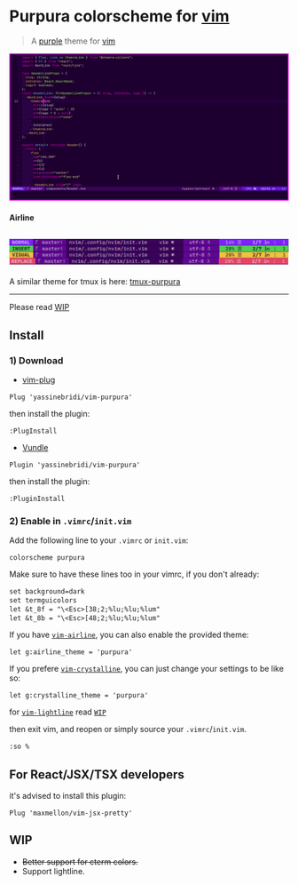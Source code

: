 # Purpura colorscheme for [vim](https://github.com/vim/vim)

> A [purple](https://github.com/yassinebridi/vim-purpura) theme for [vim](https://github.com/vim/vim)

![Screenshot](./screenshot.png)

#### Airline
![Airline](./airline.png)
---

A similar theme for tmux is here: [tmux-purpura](https://github.com/yassinebridi/tmux-purpura)

---
Please read [WIP](#wip)

## Install
### 1) Download
*  [vim-plug](https://github.com/junegunn/vim-plug)
```
Plug 'yassinebridi/vim-purpura'
```
then install the plugin:
```
:PlugInstall
```
*  [Vundle](https://github.com/gmarik/vundle)
```
Plugin 'yassinebridi/vim-purpura'
```
then install the plugin:
```
:PluginInstall
```
### 2) Enable in `.vimrc`/`init.vim`
Add the following line to your `.vimrc` or `init.vim`:

```vim
colorscheme purpura
```
Make sure to have these lines too in your vimrc, if you don't already:
```vim
set background=dark
set termguicolors
let &t_8f = "\<Esc>[38;2;%lu;%lu;%lum"
let &t_8b = "\<Esc>[48;2;%lu;%lu;%lum"
```
If you have [`vim-airline`](https://github.com/vim-airline/vim-airline), you can also enable the provided theme:

```
let g:airline_theme = 'purpura'
```

If you prefere [`vim-crystalline`](https://github.com/rbong/vim-crystalline), you can just change your settings to be like so:

```vim
let g:crystalline_theme = 'purpura'
```
for [`vim-lightline`](https://github.com/itchyny/lightline.vim)
read [`WIP`](#wip)

then exit vim, and reopen or simply source your `.vimrc`/`init.vim`.
```bash
:so %
```
## For React/JSX/TSX developers
it's advised to install this plugin:
```
Plug 'maxmellon/vim-jsx-pretty'
```
## WIP
- ~~Better support for cterm colors.~~
- Support lightline.
